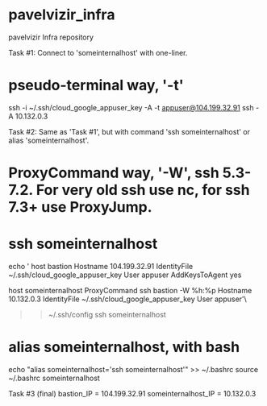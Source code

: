 # pavelvizir_infra
pavelvizir Infra repository

Task #1: Connect to 'someinternalhost' with one-liner.
# pseudo-terminal way, '-t'
ssh -i ~/.ssh/cloud_google_appuser_key -A -t appuser@104.199.32.91 ssh -A 10.132.0.3

Task #2: Same as 'Task #1', but with command 'ssh someinternalhost' or alias 'someinternalhost'.
# ProxyCommand way, '-W', ssh 5.3-7.2. For very old ssh use nc, for ssh 7.3+ use ProxyJump.
# ssh someinternalhost
echo '
host bastion
        Hostname 104.199.32.91
        IdentityFile ~/.ssh/cloud_google_appuser_key
        User appuser
        AddKeysToAgent yes 

host someinternalhost
        ProxyCommand ssh bastion -W %h:%p
        Hostname 10.132.0.3
        IdentityFile ~/.ssh/cloud_google_appuser_key
        User appuser'\
>> ~/.ssh/config
ssh someinternalhost
# alias someinternalhost, with bash
echo "alias someinternalhost='ssh someinternalhost'" >> ~/.bashrc
source ~/.bashrc
someinternalhost

Task #3 (final)
bastion_IP = 104.199.32.91
someinternalhost_IP = 10.132.0.3
